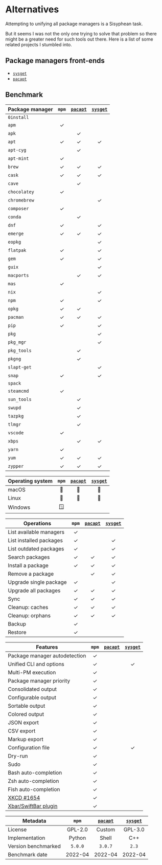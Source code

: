 # Alternatives

Attempting to unifying all package managers is a Sisyphean task.

But it seems I was not the only one trying to solve that problem so there might be a greater need
for such tools out there. Here is a list of some related projects I stumbled into.

## Package managers front-ends

- [`sysget`](https://github.com/emilengler/sysget)
- [`pacapt`](https://github.com/icy/pacapt)

## Benchmark

| Package manager | `mpm` | [`pacapt`](https://github.com/icy/pacapt) | [`sysget`](https://github.com/emilengler/sysget) |
| --------------- | :---: | :---------------------------------------: | :----------------------------------------------: |
| `0install`      |       |                                           |                                                  |
| `apm`           |   ✓   |                                           |                                                  |
| `apk`           |       |                     ✓                     |                                                  |
| `apt`           |   ✓   |                     ✓                     |                        ✓                         |
| `apt-cyg`       |       |                     ✓                     |                                                  |
| `apt-mint`      |   ✓   |                                           |                                                  |
| `brew`          |   ✓   |                     ✓                     |                        ✓                         |
| `cask`          |   ✓   |                     ✓                     |                        ✓                         |
| `cave`          |       |                     ✓                     |                                                  |
| `chocolatey`    |   ✓   |                                           |                                                  |
| `chromebrew`    |       |                                           |                        ✓                         |
| `composer`      |   ✓   |                                           |                                                  |
| `conda`         |       |                     ✓                     |                                                  |
| `dnf`           |   ✓   |                                           |                        ✓                         |
| `emerge`        |   ✓   |                     ✓                     |                        ✓                         |
| `eopkg`         |       |                                           |                        ✓                         |
| `flatpak`       |   ✓   |                                           |                        ✓                         |
| `gem`           |   ✓   |                                           |                        ✓                         |
| `guix`          |       |                                           |                        ✓                         |
| `macports`      |       |                     ✓                     |                        ✓                         |
| `mas`           |   ✓   |                                           |                                                  |
| `nix`           |       |                                           |                        ✓                         |
| `npm`           |   ✓   |                                           |                        ✓                         |
| `opkg`          |   ✓   |                     ✓                     |                                                  |
| `pacman`        |   ✓   |                     ✓                     |                        ✓                         |
| `pip`           |   ✓   |                                           |                        ✓                         |
| `pkg`           |       |                                           |                        ✓                         |
| `pkg_mgr`       |       |                                           |                        ✓                         |
| `pkg_tools`     |       |                     ✓                     |                                                  |
| `pkgng`         |       |                     ✓                     |                                                  |
| `slapt-get`     |       |                                           |                        ✓                         |
| `snap`          |   ✓   |                                           |                        ✓                         |
| `spack`         |       |                                           |                                                  |
| `steamcmd`      |   ✓   |                                           |                                                  |
| `sun_tools`     |       |                     ✓                     |                                                  |
| `swupd`         |       |                     ✓                     |                                                  |
| `tazpkg`        |       |                     ✓                     |                                                  |
| `tlmgr`         |       |                     ✓                     |                                                  |
| `vscode`        |   ✓   |                                           |                                                  |
| `xbps`          |       |                     ✓                     |                        ✓                         |
| `yarn`          |   ✓   |                                           |                                                  |
| `yum`           |   ✓   |                     ✓                     |                        ✓                         |
| `zypper`        |   ✓   |                     ✓                     |                        ✓                         |

| Operating system | `mpm` | [`pacapt`](https://github.com/icy/pacapt) | [`sysget`](https://github.com/emilengler/sysget) |
| ---------------- | :---: | :---------------------------------------: | :----------------------------------------------: |
| macOS            |   🍎   |                     🍎                     |                        🍎                         |
| Linux            |   🐧   |                     🐧                     |                        🐧                         |
| Windows          |   🪟   |                                           |                                                  |

| Operations              | `mpm` | [`pacapt`](https://github.com/icy/pacapt) | [`sysget`](https://github.com/emilengler/sysget) |
| ----------------------- | :---: | :---------------------------------------: | :----------------------------------------------: |
| List available managers |   ✓   |                                           |                                                  |
| List installed packages |   ✓   |                                           |                        ✓                         |
| List outdated packages  |   ✓   |                                           |                        ✓                         |
| Search packages         |   ✓   |                     ✓                     |                        ✓                         |
| Install a package       |   ✓   |                     ✓                     |                        ✓                         |
| Remove a package        |       |                     ✓                     |                        ✓                         |
| Upgrade single package  |   ✓   |                                           |                        ✓                         |
| Upgrade all packages    |   ✓   |                     ✓                     |                        ✓                         |
| Sync                    |   ✓   |                     ✓                     |                        ✓                         |
| Cleanup: caches         |   ✓   |                     ✓                     |                        ✓                         |
| Cleanup: orphans        |   ✓   |                     ✓                     |                        ✓                         |
| Backup                  |   ✓   |                                           |                                                  |
| Restore                 |   ✓   |                                           |                                                  |

| Features                              | `mpm` | [`pacapt`](https://github.com/icy/pacapt) | [`sysget`](https://github.com/emilengler/sysget) |
| ------------------------------------- | :---: | :---------------------------------------: | :----------------------------------------------: |
| Package manager autodetection         |   ✓   |                                           |                                                  |
| Unified CLI and options               |   ✓   |                                           |                        ✓                         |
| Multi-PM execution                    |   ✓   |                                           |                                                  |
| Package manager priority              |   ✓   |                                           |                                                  |
| Consolidated output                   |   ✓   |                                           |                                                  |
| Configurable output                   |   ✓   |                                           |                                                  |
| Sortable output                       |   ✓   |                                           |                                                  |
| Colored output                        |   ✓   |                                           |                                                  |
| JSON export                           |   ✓   |                                           |                                                  |
| CSV export                            |   ✓   |                                           |                                                  |
| Markup export                         |   ✓   |                                           |                                                  |
| Configuration file                    |   ✓   |                                           |                        ✓                         |
| Dry-run                               |   ✓   |                                           |                                                  |
| Sudo                                  |   ✓   |                                           |                                                  |
| Bash auto-completion                  |   ✓   |                                           |                                                  |
| Zsh auto-completion                   |   ✓   |                                           |                                                  |
| Fish auto-completion                  |   ✓   |                                           |                                                  |
| [XKCD #1654](https://xkcd.com/1654/)  |   ✓   |                                           |                                                  |
| [Xbar/SwiftBar plugin](bar-plugin.md) |   ✓   |                                           |                                                  |

| Metadata            |  `mpm`  | [`pacapt`](https://github.com/icy/pacapt) | [`sysget`](https://github.com/emilengler/sysget) |
| ------------------- | :-----: | :---------------------------------------: | :----------------------------------------------: |
| License             | GPL-2.0 |                  Custom                   |                     GPL-3.0                      |
| Implementation      | Python  |                   Shell                   |                       C++                        |
| Version benchmarked | `5.0.0` |                  `3.0.7`                  |                      `2.3`                       |
| Benchmark date      | 2022-04 |                  2022-04                  |                     2022-04                      |
